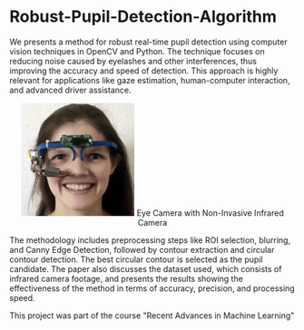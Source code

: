# Robust-Pupil-Detection-Algorithm

We presents a method for robust real-time pupil detection using computer vision techniques in OpenCV and Python. The technique focuses on reducing noise caused by eyelashes and other interferences, thus improving the accuracy and speed of detection. This approach is highly relevant for applications like gaze estimation, human-computer interaction, and advanced driver assistance.  
<div align="center">
<img src="image/eye-glasses.png" width="200" height="200">
Eye Camera with Non-Invasive Infrared Camera
</div>

The methodology includes preprocessing steps like ROI selection, blurring, and Canny Edge Detection, followed by contour extraction and circular contour detection. The best circular contour is selected as the pupil candidate. The paper also discusses the dataset used, which consists of infrared camera footage, and presents the results showing the effectiveness of the method in terms of accuracy, precision, and processing speed.

This project was part of the course "Recent Advances in Machine Learning"
